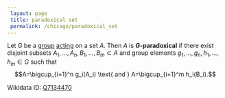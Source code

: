 ```yaml
---
 layout: page
 title: paradoxical set
 permalink: /chicago/paradoxical_set
---
```

Let $G$ be a [group](https://defsmath.github.io/DefsMath/group) [acting](https://defsmath.github.io/DefsMath/group_action) on a set $A$. Then $A$ is **$G$-paradoxical** if there exist disjoint subsets $A_1,\dots, A_n, B_1,\dots, B_m\subset A$ and group elements $g_1,\dots,g_n,h_1,\dots,h_m\in G$ such that $$A=\bigcup_{i=1}^n g_i(A_i) \text{ and } A=\bigcup_{i=1}^m h_i(B_i).$$

Wikidata ID: [Q7134470](https://www.wikidata.org/wiki/Q7134470)